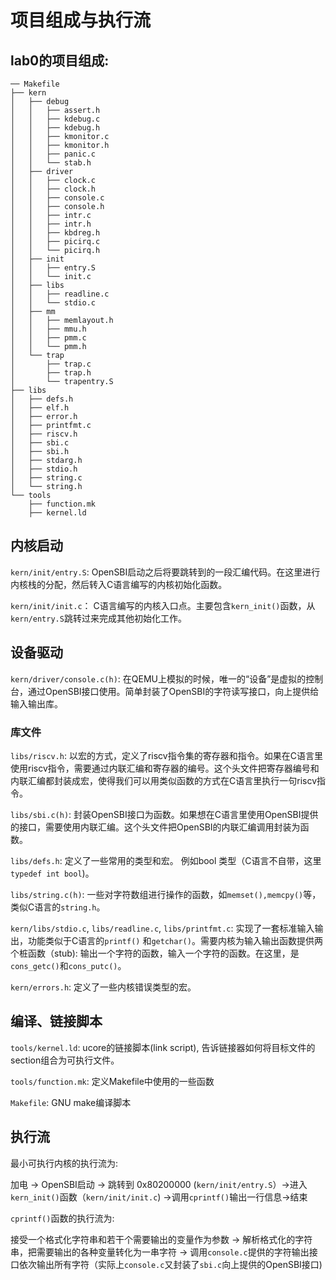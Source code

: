 # 项目组成与执行流

## lab0的项目组成:

```
── Makefile 
├── kern
│   ├── debug
│   │   ├── assert.h
│   │   ├── kdebug.c
│   │   ├── kdebug.h
│   │   ├── kmonitor.c
│   │   ├── kmonitor.h
│   │   ├── panic.c
│   │   └── stab.h
│   ├── driver
│   │   ├── clock.c
│   │   ├── clock.h
│   │   ├── console.c
│   │   ├── console.h
│   │   ├── intr.c
│   │   ├── intr.h
│   │   ├── kbdreg.h
│   │   ├── picirq.c
│   │   └── picirq.h
│   ├── init
│   │   ├── entry.S
│   │   └── init.c
│   ├── libs
│   │   ├── readline.c
│   │   └── stdio.c
│   ├── mm
│   │   ├── memlayout.h
│   │   ├── mmu.h
│   │   ├── pmm.c
│   │   └── pmm.h
│   └── trap
│       ├── trap.c
│       ├── trap.h
│       └── trapentry.S
├── libs
│   ├── defs.h
│   ├── elf.h
│   ├── error.h
│   ├── printfmt.c
│   ├── riscv.h
│   ├── sbi.c
│   ├── sbi.h
│   ├── stdarg.h
│   ├── stdio.h
│   ├── string.c
│   └── string.h
└── tools
    ├── function.mk
    ├── kernel.ld
```

## 内核启动

`kern/init/entry.S`: OpenSBI启动之后将要跳转到的一段汇编代码。在这里进行内核栈的分配，然后转入C语言编写的内核初始化函数。

`kern/init/init.c`： C语言编写的内核入口点。主要包含`kern_init()`函数，从`kern/entry.S`跳转过来完成其他初始化工作。

## 设备驱动

`kern/driver/console.c(h)`: 在QEMU上模拟的时候，唯一的“设备”是虚拟的控制台，通过OpenSBI接口使用。简单封装了OpenSBI的字符读写接口，向上提供给输入输出库。

### 库文件

`libs/riscv.h`: 以宏的方式，定义了riscv指令集的寄存器和指令。如果在C语言里使用riscv指令，需要通过内联汇编和寄存器的编号。这个头文件把寄存器编号和内联汇编都封装成宏，使得我们可以用类似函数的方式在C语言里执行一句riscv指令。

`libs/sbi.c(h)`: 封装OpenSBI接口为函数。如果想在C语言里使用OpenSBI提供的接口，需要使用内联汇编。这个头文件把OpenSBI的内联汇编调用封装为函数。

`libs/defs.h`: 定义了一些常用的类型和宏。 例如bool 类型（C语言不自带，这里`typedef int bool`)。

`libs/string.c(h)`: 一些对字符数组进行操作的函数，如`memset(),memcpy()`等，类似C语言的`string.h`。

`kern/libs/stdio.c`, `libs/readline.c`, `libs/printfmt.c`: 实现了一套标准输入输出，功能类似于C语言的`printf()` 和`getchar()`。需要内核为输入输出函数提供两个桩函数（stub): 输出一个字符的函数，输入一个字符的函数。在这里，是`cons_getc()`和`cons_putc()`。

`kern/errors.h`: 定义了一些内核错误类型的宏。

## 编译、链接脚本

`tools/kernel.ld`: ucore的链接脚本(link script), 告诉链接器如何将目标文件的section组合为可执行文件。

`tools/function.mk`: 定义Makefile中使用的一些函数

`Makefile`: GNU make编译脚本

## 执行流

最小可执行内核的执行流为:

加电 -> OpenSBI启动 -> 跳转到 0x80200000 (`kern/init/entry.S`）->进入`kern_init()`函数（`kern/init/init.c`) ->调用`cprintf()`输出一行信息->结束

`cprintf()`函数的执行流为:

接受一个格式化字符串和若干个需要输出的变量作为参数 -> 解析格式化的字符串，把需要输出的各种变量转化为一串字符 -> 调用`console.c`提供的字符输出接口依次输出所有字符（实际上`console.c`又封装了`sbi.c`向上提供的OpenSBI接口)
